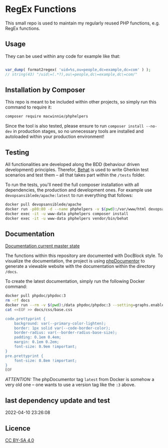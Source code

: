 # RegEx Functions

This small repo is used to maintain my regularly reused PHP functions, e.g. RegEx functions.

## Usage

They can be used within any code for example like that:

```php

var_dump( format2regex( 'uid=%s,ou=people,dc=example,dc=com' ) );
// string(43) "/uid\=(.*?),ou\=people,dc\=example,dc\=com/"

```

## Installation by Composer

This repo is meant to be included within other projects, so simply run this command to require it:

```sh
composer require macwinnie/phphelpers
```

Since the tool is also tested, please ensure to run `composer install --no-dev` in production stages, so no unnecessary tools are installed and autoloaded within your production environment!

## Testing

All functionalities are developed along the BDD (behaviour driven development) principles. Therefor, [Behat](https://docs.behat.org) is used to write Gherkin test scenarios and test them – all that takes part within the `/tests` folder.

To run the tests, you'll need the full composer installation with all dependencies, the production and development ones. For example use `devopsansiblede/apache:latest` to run everything that follows:

```sh
docker pull devopsansiblede/apache
docker run -p80:80 -d --name phphelpers -v $(pwd):/var/www/html devopsansiblede/apache
docker exec -it -u www-data phphelpers composer install
docker exec -it -u www-data phphelpers vendor/bin/behat
```

## Documentation

[Documentation current master state](https://macwinnie.github.io/PHP-Helpers/files/src-functions.html)

The functions within this repository are documented with DocBlock style. To visualize the documentation, the project is using [phpDocumentor](https://phpdoc.org/) to generate a viewable website with the documentation within the directory `/docs`.

To create the latest documentation, simply run the following Docker command:

```sh
docker pull phpdoc/phpdoc:3
rm -rf docs
docker run --rm -v $(pwd):/data phpdoc/phpdoc:3 --setting=graphs.enabled=true -d src -t docs --sourcecode --title=PHP-Helpers --no-interaction
cat <<EOF >> docs/css/base.css

code.prettyprint {
    background: var(--primary-color-lighten);
    border: 1px solid var(--code-border-color);
    border-radius: var(--border-radius-base-size);
    padding: 0.1em 0.4em;
    margin: 0.1em 0.2em;
    font-size: 0.9em !important;
}
pre.prettyprint {
    font-size: 0.8em !important;
}
EOF
```

*ATTENTION:* The phpDocumentor tag `latest` from Docker is somehow a very old one – one wants to use a version tag like the `:3` above.

## last dependency update and test

2022-04-10 23:26:08

## Licence

[CC BY-SA 4.0](https://creativecommons.org/licenses/by-sa/4.0/deed.en)
